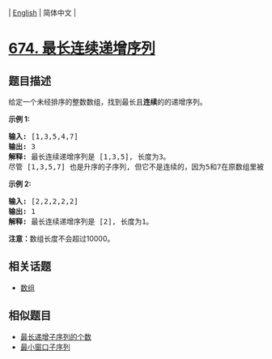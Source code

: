 
| [English](README_EN.md) | 简体中文 |

# [674. 最长连续递增序列](https://leetcode-cn.com/problems/longest-continuous-increasing-subsequence/)

## 题目描述

<p>给定一个未经排序的整数数组，找到最长且<strong>连续</strong>的的递增序列。</p>

<p><strong>示例 1:</strong></p>

<pre>
<strong>输入:</strong> [1,3,5,4,7]
<strong>输出:</strong> 3
<strong>解释:</strong> 最长连续递增序列是 [1,3,5], 长度为3。
尽管 [1,3,5,7] 也是升序的子序列, 但它不是连续的，因为5和7在原数组里被4隔开。 
</pre>

<p><strong>示例 2:</strong></p>

<pre>
<strong>输入:</strong> [2,2,2,2,2]
<strong>输出:</strong> 1
<strong>解释:</strong> 最长连续递增序列是 [2], 长度为1。
</pre>

<p><strong>注意：</strong>数组长度不会超过10000。</p>


## 相关话题

- [数组](https://leetcode-cn.com/tag/array)

## 相似题目

- [最长递增子序列的个数](../number-of-longest-increasing-subsequence/README.md)
- [最小窗口子序列](../minimum-window-subsequence/README.md)
